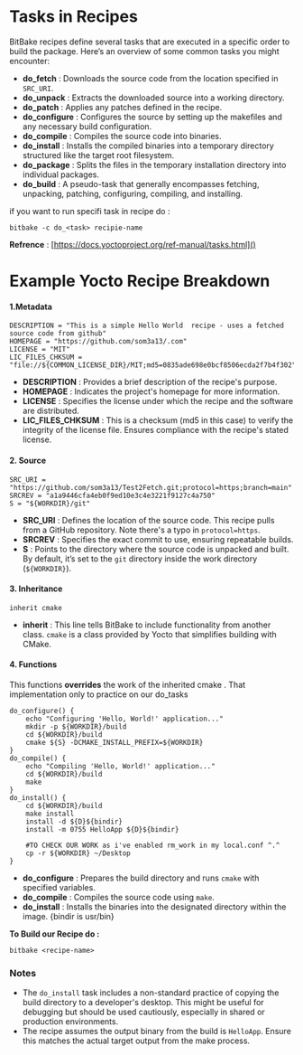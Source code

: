 # **Tasks in Recipes**

BitBake recipes define several tasks that are executed in a specific order to build the package. Here’s an overview of some common tasks you might encounter:

* **do_fetch** : Downloads the source code from the location specified in `SRC_URI`.
* **do_unpack** : Extracts the downloaded source into a working directory.
* **do_patch** : Applies any patches defined in the recipe.
* **do_configure** : Configures the source by setting up the makefiles and any necessary build configuration.
* **do_compile** : Compiles the source code into binaries.
* **do_install** : Installs the compiled binaries into a temporary directory structured like the target root filesystem.
* **do_package** : Splits the files in the temporary installation directory into individual packages.
* **do_build** : A pseudo-task that generally encompasses fetching, unpacking, patching, configuring, compiling, and installing.

if you want to run specifi task in recipe do :

```
bitbake -c do_<task> recipie-name
```

**Refrence** : [https://docs.yoctoproject.org/ref-manual/tasks.html]()

# Example Yocto Recipe Breakdown 

#### 1.Metadata

```
DESCRIPTION = "This is a simple Hello World  recipe - uses a fetched source code from github"
HOMEPAGE = "https://github.com/som3a13/.com"
LICENSE = "MIT"
LIC_FILES_CHKSUM = "file://${COMMON_LICENSE_DIR}/MIT;md5=0835ade698e0bcf8506ecda2f7b4f302"

```

* **DESCRIPTION** : Provides a brief description of the recipe's purpose.
* **HOMEPAGE** : Indicates the project's homepage for more information.
* **LICENSE** : Specifies the license under which the recipe and the software are distributed.
* **LIC_FILES_CHKSUM** : This is a checksum (md5 in this case) to verify the integrity of the license file. Ensures compliance with the recipe's stated license.

#### 2. **Source**

```bitbake
SRC_URI = "https://github.com/som3a13/Test2Fetch.git;protocol=https;branch=main"
SRCREV = "a1a9446cfa4eb0f9ed10e3c4e3221f9127c4a750"
S = "${WORKDIR}/git"
```

* **SRC_URI** : Defines the location of the source code. This recipe pulls from a GitHub repository. Note there's a typo in `protocol=https`.
* **SRCREV** : Specifies the exact commit to use, ensuring repeatable builds.
* **S** : Points to the directory where the source code is unpacked and built. By default, it’s set to the `git` directory inside the work directory (`${WORKDIR}`).

#### 3. **Inheritance**

```
inherit cmake

```

* **inherit** : This line tells BitBake to include functionality from another class. `cmake` is a class provided by Yocto that simplifies building with CMake.

#### 4. Functions

This functions **overrides** the work of the inherited cmake . That implementation only to practice on our do_tasks

```bitbake
do_configure() {
    echo "Configuring 'Hello, World!' application..."
    mkdir -p ${WORKDIR}/build
    cd ${WORKDIR}/build
    cmake ${S} -DCMAKE_INSTALL_PREFIX=${WORKDIR}
}
do_compile() {
    echo "Compiling 'Hello, World!' application..."
    cd ${WORKDIR}/build
    make
}
do_install() {
    cd ${WORKDIR}/build
    make install
    install -d ${D}${bindir}
    install -m 0755 HelloApp ${D}${bindir}

    #TO CHECK OUR WORK as i've enabled rm_work in my local.conf ^.^
    cp -r ${WORKDIR} ~/Desktop
}
```

* **do_configure** : Prepares the build directory and runs `cmake` with specified variables.
* **do_compile** : Compiles the source code using `make`.
* **do_install** : Installs the binaries into the designated directory within the image. {bindir is usr/bin}

**To Build our Recipe do :**

```
bitbake <recipe-name>
```

### Notes

* The `do_install` task includes a non-standard practice of copying the build directory to a developer's desktop. This might be useful for debugging but should be used cautiously, especially in shared or production environments.
* The recipe assumes the output binary from the build is `HelloApp`. Ensure this matches the actual target output from the make process.

